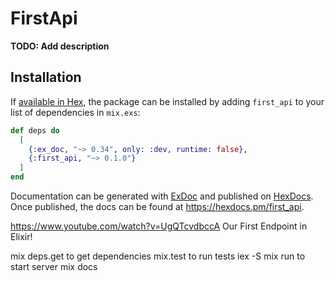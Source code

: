 # FirstApi

**TODO: Add description**

## Installation

If [available in Hex](https://hex.pm/docs/publish), the package can be installed
by adding `first_api` to your list of dependencies in `mix.exs`:

```elixir
def deps do
  [
    {:ex_doc, "~> 0.34", only: :dev, runtime: false},
    {:first_api, "~> 0.1.0"}
  ]
end
```

Documentation can be generated with [ExDoc](https://github.com/elixir-lang/ex_doc)
and published on [HexDocs](https://hexdocs.pm). Once published, the docs can
be found at <https://hexdocs.pm/first_api>.

https://www.youtube.com/watch?v=UgQTcvdbccA
Our First Endpoint in Elixir!

mix deps.get to get dependencies
mix.test to run tests
iex -S mix run to start server
mix docs
